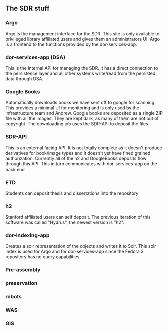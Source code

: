 ## The SDR stuff

### Argo
Argo is the management interface for the SDR.  This site is only available to privileged library affiliated users and gives them an administrators UI. Argo is a frontend to the functions provided by the dor-services-app.

### dor-services-app (DSA)
This is the internal API for managing the SDR.  It has a direct connection to the persistence layer and all other systems write/read from the persisted data through DSA. 

### Google Books
Automatically downloads books we have sent off to google for scanning.  This provides a minimal UI for monitoring and is only used by the infrastructure team and Andrew.  Google books are deposited as a single ZIP file with all the images.  They are kept dark, as many of them are not out of copyright. The downloading job uses the SDR-API to deposit the files.

### SDR-API
This is an external facing API. It is not totally complete as it doesn't produce derivatives for book/image types and it doesn't yet have fined grained authorization.  Currently all of the h2 and GoogleBooks deposits flow through this API.  This in turn communicates with dor-services-app on the back end

### ETD
Students can deposit thesis and dissertations into the repository

### h2
Stanford affiliated users can self deposit. The previous iteration of this software was called "Hydrus", the newest version is "h2".

### dor-indexing-app
Creates a solr representation of the objects and writes it to Solr. This solr index is used for Argo and for dor-services-app since the Fedora 3 repository has no query capabilities.

### Pre-assembly
### preservation
### robots
### WAS
### GIS
